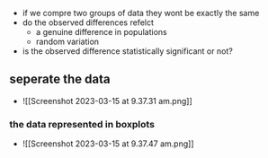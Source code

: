 
- if we compre two groups of data they wont be exactly the same 
- do the observed differences refelct 
	- a genuine difference in populations 
	- random variation 
- is the observed difference statistically significant or not?

## seperate the data 
- ![[Screenshot 2023-03-15 at 9.37.31 am.png]]

### the data represented in boxplots 
- ![[Screenshot 2023-03-15 at 9.37.47 am.png]]